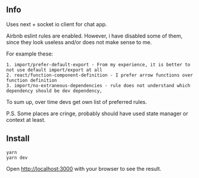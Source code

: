 ## Info

Uses next + socket io client for chat app.

Airbnb eslint rules are enabled. However, i have disabled some of them, since they look useless and/or does not make sense to me.

For example these:

```
1. import/prefer-default-export - From my experience, it is better to not use default import/export at all
2. react/function-component-definition - I prefer arrow functions over function definition
3. import/no-extraneous-dependencies - rule does not understand which dependency should be dev dependency,
```

To sum up, over time devs get own list of preferred rules.

P.S. Some places are cringe, probably should have used state manager or context at least.

## Install

```
yarn
yarn dev
```

Open [http://localhost:3000](http://localhost:3000) with your browser to see the result.
